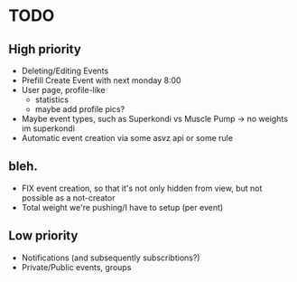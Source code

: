 # TODO

## High priority
- Deleting/Editing Events
- Prefill Create Event with next monday 8:00
- User page, profile-like
    + statistics
    + maybe add profile pics?
- Maybe event types, such as Superkondi vs Muscle Pump -> no weights im superkondi
- Automatic event creation via some asvz api or some rule

## bleh.
- FIX event creation, so that it's not only hidden from view, but not possible as a not-creator
- Total weight we're pushing/I have to setup (per event)

## Low priority
- Notifications (and subsequently subscribtions?)
- Private/Public events, groups

